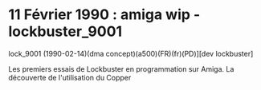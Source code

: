 # 11 Février 1990 : amiga wip - lockbuster_9001
lock_9001 (1990-02-14)(dma concept)(a500)(FR)(fr)(PD)][dev lockbuster]

Les premiers essais de Lockbuster en programmation sur Amiga.
La découverte de l'utilisation du Copper

